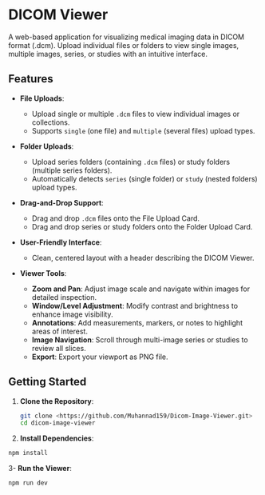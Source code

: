 # DICOM Viewer

A web-based application for visualizing medical imaging data in DICOM format (.dcm). Upload individual files or folders to view single images, multiple images, series, or studies with an intuitive interface.

## Features

- **File Uploads**:

  - Upload single or multiple `.dcm` files to view individual images or collections.
  - Supports `single` (one file) and `multiple` (several files) upload types.

- **Folder Uploads**:

  - Upload series folders (containing `.dcm` files) or study folders (multiple series folders).
  - Automatically detects `series` (single folder) or `study` (nested folders) upload types.

- **Drag-and-Drop Support**:

  - Drag and drop `.dcm` files onto the File Upload Card.
  - Drag and drop series or study folders onto the Folder Upload Card.

- **User-Friendly Interface**:

  - Clean, centered layout with a header describing the DICOM Viewer.

- **Viewer Tools**:
  - **Zoom and Pan**: Adjust image scale and navigate within images for detailed inspection.
  - **Window/Level Adjustment**: Modify contrast and brightness to enhance image visibility.
  - **Annotations**: Add measurements, markers, or notes to highlight areas of interest.
  - **Image Navigation**: Scroll through multi-image series or studies to review all slices.
  - **Export**: Export your viewport as PNG file.

## Getting Started

1. **Clone the Repository**:
   ```bash
   git clone <https://github.com/Muhannad159/Dicom-Image-Viewer.git>
   cd dicom-image-viewer
   ```
2. **Install Dependencies**:

```bash
npm install
```

3- **Run the Viewer**:

```bash
npm run dev
```
